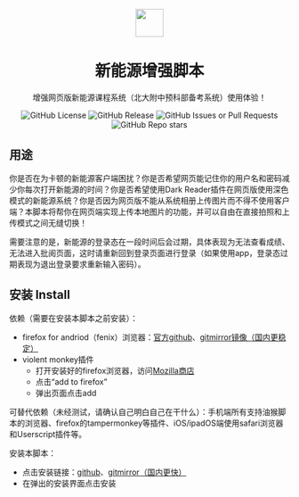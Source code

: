 <p align="center">
    <img width="50px" style="padding: 0 10px;"src="https://raw.gitmirror.com/ShaoYuJun/bdfz-xny-enhance/main/icon.png">
    <h1 align="center">新能源增强脚本</h1>
</p>


<p align="center">
    增强网页版新能源课程系统（北大附中预科部备考系统）使用体验！
</p>

<div align="center">
    <img alt="GitHub License" src="https://img.shields.io/github/license/shaoyujun/bdfz-xny-enhance">
    <img alt="GitHub Release" src="https://img.shields.io/github/v/release/shaoyujun/bdfz-xny-enhance">
    <img alt="GitHub Issues or Pull Requests" src="https://img.shields.io/github/issues/shaoyujun/bdfz-xny-enhance">
    <img alt="GitHub Repo stars" src="https://img.shields.io/github/stars/shaoyujun/bdfz-xny-enhance?style=social">
</div>

## 用途

你是否在为卡顿的新能源客户端困扰？你是否希望网页能记住你的用户名和密码减少你每次打开新能源的时间？你是否希望使用Dark Reader插件在网页版使用深色模式的新能源系统？你是否因为网页版不能从系统相册上传图片而不得不使用客户端？本脚本将帮你在网页端实现上传本地图片的功能，并可以自由在直接拍照和上传模式之间无缝切换！

需要注意的是，新能源的登录态在一段时间后会过期，具体表现为无法查看成绩、无法进入批阅页面，这时请重新回到登录页面进行登录（如果使用app，登录态过期表现为退出登录要求重新输入密码）。

## 安装 Install

依赖（需要在安装本脚本之前安装）：

- firefox for andriod（fenix）浏览器：[官方github](https://github.com/mozilla-mobile/firefox-android/releases/download/fenix-v125.3.0/fenix-125.3.0-arm64-v8a.apk)、[gitmirror镜像（国内更稳定）](https://hub.gitmirror.com/https://github.com/mozilla-mobile/firefox-android/releases/download/fenix-v125.3.0/fenix-125.3.0-arm64-v8a.apk)
- violent monkey插件
  - 打开安装好的firefox浏览器，访问[Mozilla商店](https://addons.mozilla.org/en-US/firefox/addon/violentmonkey/)
  - 点击“add to firefox”
  - 弹出页面点击add

可替代依赖（未经测试，请确认自己明白自己在干什么）：手机端所有支持油猴脚本的浏览器、firefox的tampermonkey等插件、iOS/ipadOS端使用safari浏览器和Userscript插件等。

安装本脚本：

- 点击安装链接：[github](https://raw.githubusercontent.com/ShaoYuJun/bdfz-xny-enhance/stable/xny-enhance.user.js)、[gitmirror（国内更快）](https://raw.gitmirror.com/ShaoYuJun/bdfz-xny-enhance/stable/xny-enhance.user.js)
- 在弹出的安装界面点击安装

